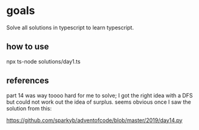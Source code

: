 # goals

Solve all solutions in typescript to learn typescript.

## how to use

npx ts-node solutions/day1.ts

## references

part 14 was way toooo hard for me to solve; I got the right idea with a DFS but could not work out the idea of surplus. seems obvious once I saw the solution from this: 

https://github.com/sparkyb/adventofcode/blob/master/2019/day14.py